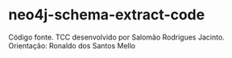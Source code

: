 # neo4j-schema-extract-code
Código fonte. TCC desenvolvido por Salomão Rodrigues Jacinto. Orientação: Ronaldo dos Santos Mello
